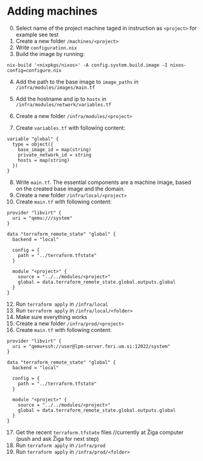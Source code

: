 # Adding machines

0. Select name of the project machine taged in instruction as ```<project>``` for example see test
1. Create a new folder ```/machines/<project>```
2. Write ```configuration.nix```
3. Build the image by running:
```
nix-build '<nixpkgs/nixos>' -A config.system.build.image -I nixos-config=configure.nix
```

4. Add the path to the base image to ```image_paths``` in ```/infra/modules/images/main.tf```
5. Add the hostname and ip to ```hosts``` in ```/infra/modules/network/variables.tf```

6. Create a new folder ```/infra/modules/<project>```
7. Create ```variables.tf``` with following content:
```
variable "global" {
  type = object({
    base_image_id = map(string)
    private_network_id = string
    hosts = map(string)
  })
}
```
8. Write ```main.tf```. The essential components are a machine image, based on the created base image and the domain.
9. Create a new folder ```/infra/local/<project>```
10. Create ```main.tf``` with following content:
```
provider "libvirt" {
  uri = "qemu:///system"
}

data "terraform_remote_state" "global" {
  backend = "local"
  
  config = {
    path = "../terraform.tfstate"
  }
  
  module "<project>" {
    source = "../../modules/<project>"
    global = data.terraform_remote_state.global.outputs.global
  }
}
```
12. Run ```terraform apply``` in ```/infra/local```
13. Run ```terraform apply``` in ```/infra/local/<folder>```
14. Make sure everything works
15. Create a new folder ```/infra/prod/<project>```
16. Create ```main.tf``` with following content:
```
provider "libvirt" {
  uri = "qemu+ssh://user@lpm-server.feri.um.si:12022/system"
}

data "terraform_remote_state" "global" {
  backend = "local"
  
  config = {
    path = "../terraform.tfstate"
  }
  
  module "<project>" {
    source = "../../modules/<project>"
    global = data.terraform_remote_state.global.outputs.global
  }
}
```
17. Get the recent ```terraform.tfstate``` files //currently at Žiga computer (push and ask Žiga for next step)
18. Run ```terraform apply``` in ```/infra/prod```
19. Run ```terraform apply``` in ```/infra/prod/<folder>```
